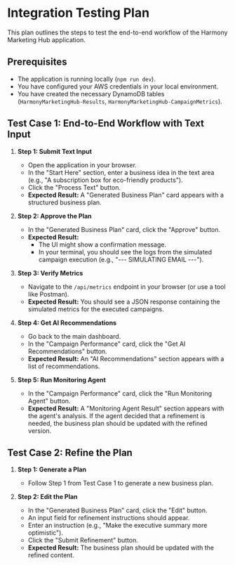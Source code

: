 # Integration Testing Plan

This plan outlines the steps to test the end-to-end workflow of the Harmony Marketing Hub application.

## Prerequisites

*   The application is running locally (`npm run dev`).
*   You have configured your AWS credentials in your local environment.
*   You have created the necessary DynamoDB tables (`HarmonyMarketingHub-Results`, `HarmonyMarketingHub-CampaignMetrics`).

## Test Case 1: End-to-End Workflow with Text Input

1.  **Step 1: Submit Text Input**
    *   Open the application in your browser.
    *   In the "Start Here" section, enter a business idea in the text area (e.g., "A subscription box for eco-friendly products").
    *   Click the "Process Text" button.
    *   **Expected Result:** A "Generated Business Plan" card appears with a structured business plan.

2.  **Step 2: Approve the Plan**
    *   In the "Generated Business Plan" card, click the "Approve" button.
    *   **Expected Result:**
        *   The UI might show a confirmation message.
        *   In your terminal, you should see the logs from the simulated campaign execution (e.g., "--- SIMULATING EMAIL ---").

3.  **Step 3: Verify Metrics**
    *   Navigate to the `/api/metrics` endpoint in your browser (or use a tool like Postman).
    *   **Expected Result:** You should see a JSON response containing the simulated metrics for the executed campaigns.

4.  **Step 4: Get AI Recommendations**
    *   Go back to the main dashboard.
    *   In the "Campaign Performance" card, click the "Get AI Recommendations" button.
    *   **Expected Result:** An "AI Recommendations" section appears with a list of recommendations.

5.  **Step 5: Run Monitoring Agent**
    *   In the "Campaign Performance" card, click the "Run Monitoring Agent" button.
    *   **Expected Result:** A "Monitoring Agent Result" section appears with the agent's analysis. If the agent decided that a refinement is needed, the business plan should be updated with the refined version.

## Test Case 2: Refine the Plan

1.  **Step 1: Generate a Plan**
    *   Follow Step 1 from Test Case 1 to generate a new business plan.

2.  **Step 2: Edit the Plan**
    *   In the "Generated Business Plan" card, click the "Edit" button.
    *   An input field for refinement instructions should appear.
    *   Enter an instruction (e.g., "Make the executive summary more optimistic").
    *   Click the "Submit Refinement" button.
    *   **Expected Result:** The business plan should be updated with the refined content.
